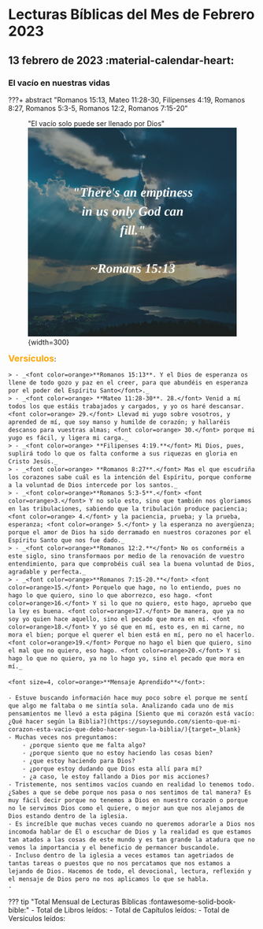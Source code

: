 # **Lecturas Bíblicas del Mes de Febrero 2023**

## 13 febrero de 2023 :material-calendar-heart:
### El vacío en nuestras vidas
???+ abstract "Romanos 15:13, Mateo 11:28-30, Filipenses 4:19, Romanos 8:27, Romanos 5:3-5, Romanos 12:2, Romanos 7:15-20"
    <figure markdown><figcaption>"El vacío solo puede ser llenado por Dios"</figcaption>
    ![Emptiness](../assets/emptiness.png){width=300} </figure>
    <font size=4, color=orange>**Versículos**</font>:

    > - _<font color=orange>**Romanos 15:13**. Y el Dios de esperanza os llene de todo gozo y paz en el creer, para que abundéis en esperanza por el poder del Espíritu Santo</font>._
    > - _<font color=orange> **Mateo 11:28-30**. 28.</font> Venid a mí todos los que estáis trabajados y cargados, y yo os haré descansar. <font color=orange> 29.</font> Llevad mi yugo sobre vosotros, y aprended de mí, que soy manso y humilde de corazón; y hallaréis descanso para vuestras almas; <font color=orange> 30.</font> porque mi yugo es fácil, y ligera mi carga._
    > - _<font color=orange> **Filipenses 4:19.**</font> Mi Dios, pues, suplirá todo lo que os falta conforme a sus riquezas en gloria en Cristo Jesús._
    > - _<font color=orange> **Romanos 8:27**.</font> Mas el que escudriña los corazones sabe cuál es la intención del Espíritu, porque conforme a la voluntad de Dios intercede por los santos._
    > - _<font color=orange>**Romanos 5:3-5**.</font> <font color=orange>3.</font> Y no solo esto, sino que también nos gloriamos en las tribulaciones, sabiendo que la tribulación produce paciencia; <font color=orange> 4.</font> y la paciencia, prueba; y la prueba, esperanza; <font color=orange> 5.</font> y la esperanza no avergüenza; porque el amor de Dios ha sido derramado en nuestros corazones por el Espíritu Santo que nos fue dado._
    > - _<font color=orange>**Romanos 12:2.**</font> No os conforméis a este siglo, sino transformaos por medio de la renovación de vuestro entendimiento, para que comprobéis cuál sea la buena voluntad de Dios, agradable y perfecta._
    > - _<font color=orange>**Romanos 7:15-20.**</font> <font color=orange>15.</font> Porquelo que hago, no lo entiendo, pues no hago lo que quiero, sino lo que aborrezco, eso hago. <font color=orange>16.</font> Y si lo que no quiero, esto hago, apruebo que la ley es buena. <font color=orange>17.</font> De manera, que ya no soy yo quien hace aquello, sino el pecado que mora en mí. <font color=orange>18.</font> Y yo sé que en mí, esto es, en mi carne, no mora el bien; porque el querer el bien está en mí, pero no el hacerlo. <font color=orange>19.</font> Porque no hago el bien que quiero, sino el mal que no quiero, eso hago. <font color=orange>20.</font> Y si hago lo que no quiero, ya no lo hago yo, sino el pecado que mora en mí._

    <font size=4, color=orange>**Mensaje Aprendido**</font>:
    
    - Estuve buscando información hace muy poco sobre el porque me sentí que algo me faltaba o me sintía sola. Analizando cada uno de mis pensamientos me llevó a esta página [Siento que mi corazón está vacío: ¿Qué hacer según la Biblia?](https://soysegundo.com/siento-que-mi-corazon-esta-vacio-que-debo-hacer-segun-la-biblia/){target=_blank}
    - Muchas veces nos preguntamos: 
        - ¿porque siento que me falta algo? 
        - ¿porque siento que no estoy haciendo las cosas bien? 
        - ¿que estoy haciendo para Dios? 
        - ¿porque estoy dudando que Dios esta allí para mí? 
        - ¿a caso, le estoy fallando a Dios por mis acciones?
    - Tristemente, nos sentimos vacíos cuando en realidad lo tenemos todo. ¿Sabes a que se debe porque nos pasa o nos sentimos de tal manera? Es muy fácil decir porque no tenemos a Dios en nuestro corazón o porque no le servimos Dios como el quiere, o mejor aun que nos alejamos de Dios estando dentro de la iglesia. 
    - Es increíble que muchas veces cuando no queremos adorarle a Dios nos incomoda hablar de Él o escuchar de Dios y la realidad es que estamos tan atados a las cosas de este mundo y es tan grande la atadura que no vemos la importancia y el beneficio de permancer buscandole.
    - Incluso dentro de la iglesia a veces estamos tan agetriados de tantas tareas o puestos que no nos percatamos que nos estamos a lejando de Dios. Hacemos de todo, el devocional, lectura, reflexión y el mensaje de Dios pero no nos aplicamos lo que se habla. 
    -  



??? tip "Total Mensual de Lecturas Bíblicas :fontawesome-solid-book-bible:" 
    - Total de Libros leídos: 
    - Total de Capítulos leídos: 
    - Total de Versículos leídos: 
